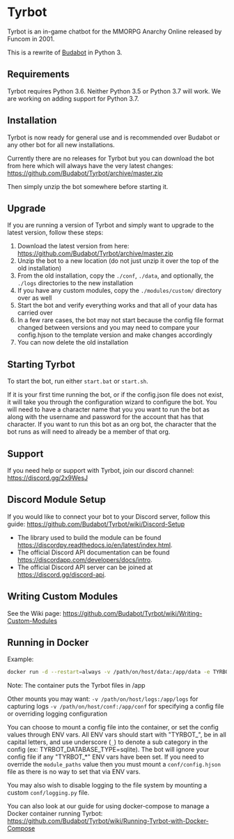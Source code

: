 # Tyrbot

Tyrbot is an in-game chatbot for the MMORPG Anarchy Online released by Funcom in 2001.

This is a rewrite of [Budabot](https://github.com/Budabot/Budabot) in Python 3.

## Requirements

Tyrbot requires Python 3.6.  Neither Python 3.5 or Python 3.7 will work.  We are working on adding support for Python 3.7.

## Installation

Tyrbot is now ready for general use and is recommended over Budabot or any other bot for all new installations.

Currently there are no releases for Tyrbot but you can download the bot from here which will always have the very latest changes: https://github.com/Budabot/Tyrbot/archive/master.zip

Then simply unzip the bot somewhere before starting it.

## Upgrade

If you are running a version of Tyrbot and simply want to upgrade to the latest version, follow these steps:

1. Download the latest version from here: https://github.com/Budabot/Tyrbot/archive/master.zip
1. Unzip the bot to a new location (do not just unzip it over the top of the old installation)
1. From the old installation, copy the `./conf`, `./data`, and optionally, the `./logs` directories to the new installation
1. If you have any custom modules, copy the `./modules/custom/` directory over as well
1. Start the bot and verify everything works and that all of your data has carried over
1. In a few rare cases, the bot may not start because the config file format changed between versions and you may need to compare your config.hjson to the template version and make changes accordingly
1. You can now delete the old installation

## Starting Tyrbot

To start the bot, run either `start.bat` or `start.sh`.

If it is your first time running the bot, or if the config.json file does not exist, it will take you through the configuration wizard to configure the bot. You will need to have a character name that you you want to run the bot as along with the username and password for the account that has that character. If you want to run this bot as an org bot, the character that the bot runs as will need to already be a member of that org.

## Support

If you need help or support with Tyrbot, join our discord channel: https://discord.gg/2x9WesJ

## Discord Module Setup

If you would like to connect your bot to your Discord server, follow this guide: https://github.com/Budabot/Tyrbot/wiki/Discord-Setup

- The library used to build the module can be found https://discordpy.readthedocs.io/en/latest/index.html.
- The official Discord API documentation can be found https://discordapp.com/developers/docs/intro.
- The official Discord API server can be joined at https://discord.gg/discord-api.

## Writing Custom Modules

See the Wiki page: https://github.com/Budabot/Tyrbot/wiki/Writing-Custom-Modules

## Running in Docker

Example:
```bash
docker run -d --restart=always -v /path/on/host/data:/app/data -e TYRBOT_USERNAME="username" -e TYRBOT_PASSWORD="password" -e TYRBOT_CHARACTER="bot_character" -e TYRBOT_SUPERADMIN="your_character" tyrbot:latest
```
Note: The container puts the Tyrbot files in /app

Other mounts you may want:
`-v /path/on/host/logs:/app/logs` for capturing logs
`-v /path/on/host/conf:/app/conf` for specifying a config file or overriding logging configuration

You can choose to mount a config file into the container, or set the config values through ENV vars. All ENV vars should start with "TYRBOT_", be in all capital letters, and use underscore (`_`) to denote a sub category in the config (ex: TYRBOT_DATABASE_TYPE=sqlite).  The bot will ignore your config file if any "TYRBOT_*" ENV vars have been set. If you need to override the `module_paths` value then you must mount a `conf/config.hjson` file as there is no way to set that via ENV vars.

You may also wish to disable logging to the file system by mounting a custom `conf/logging.py` file.

You can also look at our guide for using docker-compose to manage a Docker container running Tyrbot: https://github.com/Budabot/Tyrbot/wiki/Running-Tyrbot-with-Docker-Compose
